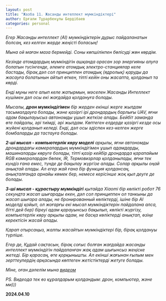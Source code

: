 ```yaml
---
layout: post
title: "Жазба 11. Жасанды интеллект мүмкіндіктері"
author: Ерғали Тұрарбекұлы Бердібаев
categories: personal
---
```


_Егер Жасанды интеллект (AI) мүмкіндіктерін дұрыс пайдаланатын болсаң, кез келген жерде жеңісті боласың!_

_Мына ой маған маза бермейді. Соны көпшілікпен бөлісуді жөн көрдім._ 

_Кезінде атомдардың мүмкіндігін ашқанда орасан зор энергияны алуға болатын түсінгенде, әлемге атомдық электро-станциялар келе бастады, бірақ дәл сол принциппен атомдық (ядролық) қаруды да жасауға болатынын айтып өткен, тіпті кейін оны жасапта, қолданып та көрді._ 

_Енді мұны неге алып келе жатырмын, мәселен Жасанды Интеллект күшімен дәл осы екі жағдайда қолдануға болады._ 

_Мысалы, <b>дрон мүмкіндігімен</b> бір жерден екінші жерге жылдам тасымалдауға болады, және қазіргі ірі дрондардың барлығы UAV, яғни адам бақылауысыз автономды ұшып жеткізе алады. Бейбіт заманда өте пайдалы, әрі тиімді, әрі жылдам. Көптеген елдерде қазіргі кезде осы жүйені қолданып келеді. 
Енді, дәл осы әдіспен кез-келген жерге бомбаларды да тастауға болады._ 

_<b>2-ші мысал - компьютерлік көру моделі</b> арқылы, яғни автономды дрондардағы камералардың мүмкіндігімен ұшып адамдарды, машиналарды көруге болады, тіпті қазір кейбір дрондарда қарапайым RGB камералардан бөлек, IR, Термовизрлар қолданылады, яғни тек күндіз ғана емес, түнде де бақылау жүргізе алады. Солар арқылы оңай анықтай алады. Ал егер жай ғана бір функция қолдансаң, анықталғанда арнайы көмек бер, немесе керісінше жоқ қыл деуге де болады._ 

_<b>3-ші мысал - құрастыру мүмкіндігі</b> қытайда Xiaomi бір көлікті робот 76 секундта жасап шығарады екен, дәл сол принциппен ол танкыны да жасап шығара алады, не бронированный көліктерді, ішіне бір AI моделді қойып, ол жоғарғы екі мысал мүмкіндіктерін пайдалана алса, бітті дей бер) біреуі адам қарауынсыз бақылып, көлікті жүргізу, компьютерлік көру арқылы адам, не басқа көліктерді анықтап, өзіңе керектісін жасай алады._ 

_Қарап отырсаңыз, жалпы жасайтын мүмкіндіктері бір, бірақ қолдануы түрліше._ 

_Егер де, Құдай сақтасын, бірақ соғыс болған жағдайда жасанды интеллект мүмкіндігін пайдаланған жақ адам шығынсыз жеңіске жетеді. Бір қарасаң, өте қорқынышты. Ал екінші жағынан ғылым мен зерттеулердің арқасында көптеген жетістіктерді жетуге болады._

_Міне, оған дәлелім мына [видеом](https://www.facebook.com/reel/1455986062006375)_

_PS. Видеода тек өз құралдарым қолдандым: дрон, компьютер, және ми)))_

<b>2024.04.10</b>
